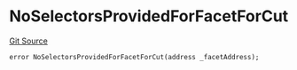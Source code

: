 # NoSelectorsProvidedForFacetForCut
[Git Source](https://github.com/thrackle-io/Tron/blob/afc52571532b132ea1dea91ad1d1f1af07381e8a/src/economic/ruleProcessor/tagged/TaggedRuleProcessorDiamondLib.sol)


```solidity
error NoSelectorsProvidedForFacetForCut(address _facetAddress);
```

